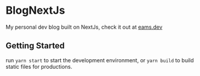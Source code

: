 # BlogNextJs

My personal dev blog built on NextJs, check it out at [eams.dev](https://eams.dev/)

## Getting Started

run `yarn start` to start the development environment, or `yarn build` to build static files for productions.
